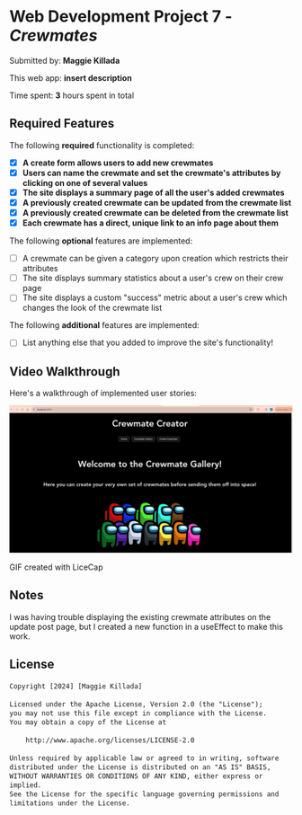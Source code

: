 # Web Development Project 7 - *Crewmates*

Submitted by: **Maggie Killada**

This web app: **insert description**

Time spent: **3** hours spent in total

## Required Features

The following **required** functionality is completed:

- [x] **A create form allows users to add new crewmates**
- [x] **Users can name the crewmate and set the crewmate's attributes by clicking on one of several values**
- [x] **The site displays a summary page of all the user's added crewmates**
- [x] **A previously created crewmate can be updated from the crewmate list**
- [x] **A previously created crewmate can be deleted from the crewmate list**
- [x] **Each crewmate has a direct, unique link to an info page about them**

The following **optional** features are implemented:

- [ ] A crewmate can be given a category upon creation which restricts their attributes
- [ ] The site displays summary statistics about a user's crew on their crew page 
- [ ] The site displays a custom "success" metric about a user's crew which changes the look of the crewmate list

The following **additional** features are implemented:

* [ ] List anything else that you added to improve the site's functionality!

## Video Walkthrough

Here's a walkthrough of implemented user stories:

<img src='WEB102_Project_7.gif' title='Video Walkthrough' width='' alt='Video Walkthrough' />

<!-- Replace this with whatever GIF tool you used! -->
GIF created with LiceCap  
<!-- Recommended tools:
[Kap](https://getkap.co/) for macOS
[ScreenToGif](https://www.screentogif.com/) for Windows
[peek](https://github.com/phw/peek) for Linux. -->

## Notes

I was having trouble displaying the existing crewmate attributes on the update post page, but I created a new function in a useEffect to make this work.

## License

    Copyright [2024] [Maggie Killada]

    Licensed under the Apache License, Version 2.0 (the "License");
    you may not use this file except in compliance with the License.
    You may obtain a copy of the License at

        http://www.apache.org/licenses/LICENSE-2.0

    Unless required by applicable law or agreed to in writing, software
    distributed under the License is distributed on an "AS IS" BASIS,
    WITHOUT WARRANTIES OR CONDITIONS OF ANY KIND, either express or implied.
    See the License for the specific language governing permissions and
    limitations under the License.
